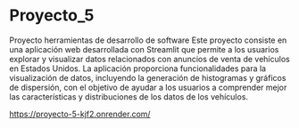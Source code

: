 # Proyecto_5
Proyecto herramientas de desarrollo de software
Este proyecto consiste en una aplicación web desarrollada con Streamlit que permite a los usuarios explorar y visualizar datos relacionados con anuncios de venta de vehículos en Estados Unidos. La aplicación proporciona funcionalidades para la visualización de datos, incluyendo la generación de histogramas y gráficos de dispersión, con el objetivo de ayudar a los usuarios a comprender mejor las características y distribuciones de los datos de los vehículos.

https://proyecto-5-kjf2.onrender.com/
